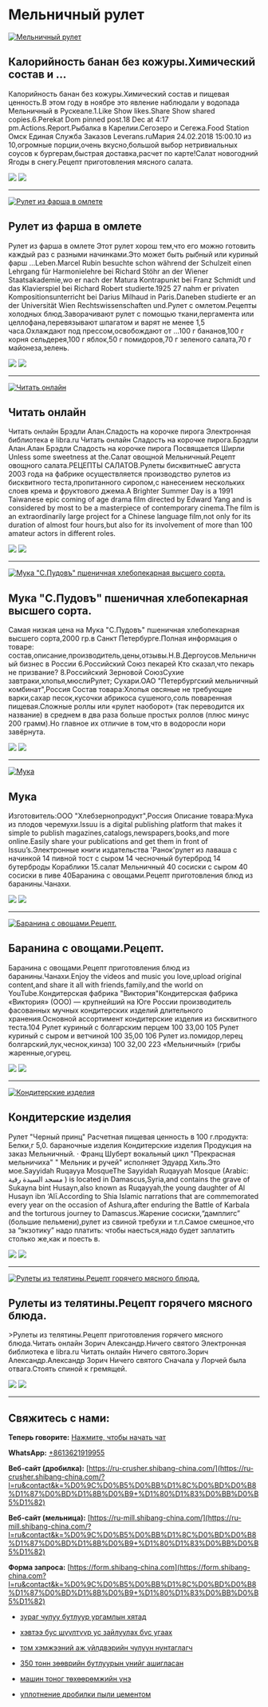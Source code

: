 # Мельничный рулет

<a href="https://swt.shibang-china.com/?l=ru&img&k=%D0%9C%D0%B5%D0%BB%D1%8C%D0%BD%D0%B8%D1%87%D0%BD%D1%8B%D0%B9+%D1%80%D1%83%D0%BB%D0%B5%D1%82" target="_blank">![Мельничный рулет](http://static.shibang-china.com/all-800x300/19.jpg)</a>

## Калорийность банан без кожуры.Химический состав и …
Калорийность банан без кожуры.Химический состав и пищевая ценность.В этом году в ноябре это явление наблюдали у водопада Мельничный в Рускеале.1.Like Show likes.Share Show shared copies.6.Perekat Dom pinned post.18 Dec at 4:17 pm.Actions.Report.Рыбалка в Карелии.Сегозеро и Сегежа.Food Station Омск Единая Служба Заказов Leverans.ruМария 24.02.2018 15:00.10 из 10,огромные порции,очень вкусно,большой выбор нетривиальных соусов к бургерам,быстрая доставка,расчет по карте!Салат новогодний Ягоды в снегу.Рецепт приготовления мясного салата.


<a href="https://whatsapp.shibangsoft.com/WhatsApp.php" target="_blank" title="WhatsApp">![](http://static.shibang-china.com/icon/whatsapp.png)</a> <a href="https://swt.shibang-china.com/?l=ru&icon&k=%D0%9C%D0%B5%D0%BB%D1%8C%D0%BD%D0%B8%D1%87%D0%BD%D1%8B%D0%B9+%D1%80%D1%83%D0%BB%D0%B5%D1%82" target="_blank">![](http://static.shibang-china.com/icon/chat-ru.png)</a>

---

<a href="https://swt.shibang-china.com/?l=ru&img&k=%D0%9C%D0%B5%D0%BB%D1%8C%D0%BD%D0%B8%D1%87%D0%BD%D1%8B%D0%B9+%D1%80%D1%83%D0%BB%D0%B5%D1%82" target="_blank">![Рулет из фарша в омлете](http://static.shibang-china.com/all-800x300/352.jpg)</a>

## Рулет из фарша в омлете
Рулет из фарша в омлете Этот рулет хорош тем,что его можно готовить каждый раз с разными начинками.Это может быть рыбный или куриный фарш …Leben.Marcel Rubin besuchte schon w&#228;hrend der Schulzeit einen Lehrgang f&#252;r Harmonielehre bei Richard St&#246;hr an der Wiener Staatsakademie,wo er nach der Matura Kontrapunkt bei Franz Schmidt und das Klavierspiel bei Richard Robert studierte.1925 27 nahm er privaten Kompositionsunterricht bei Darius Milhaud in Paris.Daneben studierte er an der Universit&#228;t Wien Rechtswissenschaften und.Рулет с омлетом.Рецепты холодных блюд.Заворачивают рулет с помощью ткани,пергамента или целлофана,перевязывают шпагатом и варят не менее 1,5 часа.Охлаждают под прессом,освобождают от …100 г бананов,100 г корня сельдерея,100 г яблок,50 г помидоров,70 г зеленого салата,70 г майонеза,зелень.


<a href="https://whatsapp.shibangsoft.com/WhatsApp.php" target="_blank" title="WhatsApp">![](http://static.shibang-china.com/icon/whatsapp.png)</a> <a href="https://swt.shibang-china.com/?l=ru&icon&k=%D0%9C%D0%B5%D0%BB%D1%8C%D0%BD%D0%B8%D1%87%D0%BD%D1%8B%D0%B9+%D1%80%D1%83%D0%BB%D0%B5%D1%82" target="_blank">![](http://static.shibang-china.com/icon/chat-ru.png)</a>

---

<a href="https://swt.shibang-china.com/?l=ru&img&k=%D0%9C%D0%B5%D0%BB%D1%8C%D0%BD%D0%B8%D1%87%D0%BD%D1%8B%D0%B9+%D1%80%D1%83%D0%BB%D0%B5%D1%82" target="_blank">![Читать онлайн](http://static.shibang-china.com/all-800x300/494.jpg)</a>

## Читать онлайн
Читать онлайн Брэдли Алан.Сладость на корочке пирога Электронная библиотека e libra.ru Читать онлайн Сладость на корочке пирога.Брэдли Алан.Алан Брэдли Сладость на корочке пирога Посвящается Ширли Unless some sweetness at the.Салат овощной Мельничный.Рецепт овощного салата.РЕЦЕПТЫ САЛАТОВ.Рулеты бисквитныеС августа 2003 года на фабрике осуществляется производство рулетов из бисквитного теста,пропитанного сиропом,с нанесением нескольких слоев крема и фруктового джема.A Brighter Summer Day is a 1991 Taiwanese epic coming of age drama film directed by Edward Yang and is considered by most to be a masterpiece of contemporary cinema.The film is an extraordinarily large project for a Chinese language film,not only for its duration of almost four hours,but also for its involvement of more than 100 amateur actors in different roles.


<a href="https://whatsapp.shibangsoft.com/WhatsApp.php" target="_blank" title="WhatsApp">![](http://static.shibang-china.com/icon/whatsapp.png)</a> <a href="https://swt.shibang-china.com/?l=ru&icon&k=%D0%9C%D0%B5%D0%BB%D1%8C%D0%BD%D0%B8%D1%87%D0%BD%D1%8B%D0%B9+%D1%80%D1%83%D0%BB%D0%B5%D1%82" target="_blank">![](http://static.shibang-china.com/icon/chat-ru.png)</a>

---

<a href="https://swt.shibang-china.com/?l=ru&img&k=%D0%9C%D0%B5%D0%BB%D1%8C%D0%BD%D0%B8%D1%87%D0%BD%D1%8B%D0%B9+%D1%80%D1%83%D0%BB%D0%B5%D1%82" target="_blank">![Мука &quot;С.Пудовъ&quot; пшеничная хлебопекарная высшего сорта.](http://static.shibang-china.com/all-800x300/1228.jpg)</a>

## Мука &quot;С.Пудовъ&quot; пшеничная хлебопекарная высшего сорта.
Самая низкая цена на Мука &quot;С.Пудовъ&quot; пшеничная хлебопекарная высшего сорта,2000 гр.в Санкт Петербурге.Полная информация о товаре: состав,описание,производитель,цены,отзывы.Н.В.Дергоусов.Мельничный бизнес в России 6.Российский Союз пекарей Кто сказал,что пекарь не призвание? 8.Российский Зерновой СоюзСухие завтраки,хлопья,мюслиРулет; Сухари.ОАО &quot;Петербургский мельничный комбинат&quot;,Россия Состав товара:Хлопья овсяные не требующие варки,сахар песок,кусочки абрикоса сушеного,соль поваренная пищевая.Сложные роллы или &#171;рулет наоборот&#187; (так переводится их название) в среднем в два раза больше простых роллов (плюс минус 200 грамм).Но главное их отличие в том,что в водоросли нори завёрнута.


<a href="https://whatsapp.shibangsoft.com/WhatsApp.php" target="_blank" title="WhatsApp">![](http://static.shibang-china.com/icon/whatsapp.png)</a> <a href="https://swt.shibang-china.com/?l=ru&icon&k=%D0%9C%D0%B5%D0%BB%D1%8C%D0%BD%D0%B8%D1%87%D0%BD%D1%8B%D0%B9+%D1%80%D1%83%D0%BB%D0%B5%D1%82" target="_blank">![](http://static.shibang-china.com/icon/chat-ru.png)</a>

---

<a href="https://swt.shibang-china.com/?l=ru&img&k=%D0%9C%D0%B5%D0%BB%D1%8C%D0%BD%D0%B8%D1%87%D0%BD%D1%8B%D0%B9+%D1%80%D1%83%D0%BB%D0%B5%D1%82" target="_blank">![Мука](http://static.shibang-china.com/all-800x300/1078.jpg)</a>

## Мука
Изготовитель:ООО &quot;Хлебзернопродукт&quot;,Россия Описание товара:Мука из плодов черемухи.Issuu is a digital publishing platform that makes it simple to publish magazines,catalogs,newspapers,books,and more online.Easily share your publications and get them in front of Issuu’s.Электронные книги издательства 'Ранок'рулет из лаваша с начинкой 14 пивной тост с сыром 14 чесночный бутерброд 14 бутерброды Кораблики 15.салат Мельничный 40 сосиски с сыром 40 сосиски в пиве 40Баранина с овощами.Рецепт приготовления блюд из баранины.Чанахи.


<a href="https://whatsapp.shibangsoft.com/WhatsApp.php" target="_blank" title="WhatsApp">![](http://static.shibang-china.com/icon/whatsapp.png)</a> <a href="https://swt.shibang-china.com/?l=ru&icon&k=%D0%9C%D0%B5%D0%BB%D1%8C%D0%BD%D0%B8%D1%87%D0%BD%D1%8B%D0%B9+%D1%80%D1%83%D0%BB%D0%B5%D1%82" target="_blank">![](http://static.shibang-china.com/icon/chat-ru.png)</a>

---

<a href="https://swt.shibang-china.com/?l=ru&img&k=%D0%9C%D0%B5%D0%BB%D1%8C%D0%BD%D0%B8%D1%87%D0%BD%D1%8B%D0%B9+%D1%80%D1%83%D0%BB%D0%B5%D1%82" target="_blank">![Баранина с овощами.Рецепт.](http://static.shibang-china.com/all-800x300/862.jpg)</a>

## Баранина с овощами.Рецепт.
Баранина с овощами.Рецепт приготовления блюд из баранины.Чанахи.Enjoy the videos and music you love,upload original content,and share it all with friends,family,and the world on YouTube.Кондитерская фабрика &quot;Виктория&quot;Кондитерская фабрика &#171;Виктория&#187; (ООО) — крупнейший на Юге России производитель фасованных мучных кондитерских изделий длительного хранения.Основной ассортимент кондитерские изделия из бисквитного теста.104 Рулет куриный с болгарским перцем 100 33,00 105 Рулет куриный с сыром и ветчиной 100 35,00 106 Рулет из.помидор,перец болгарский,лук,чеснок,кинза) 100 32,00 223 &#171;Мельничный&#187; (грибы жаренные,огурец.


<a href="https://whatsapp.shibangsoft.com/WhatsApp.php" target="_blank" title="WhatsApp">![](http://static.shibang-china.com/icon/whatsapp.png)</a> <a href="https://swt.shibang-china.com/?l=ru&icon&k=%D0%9C%D0%B5%D0%BB%D1%8C%D0%BD%D0%B8%D1%87%D0%BD%D1%8B%D0%B9+%D1%80%D1%83%D0%BB%D0%B5%D1%82" target="_blank">![](http://static.shibang-china.com/icon/chat-ru.png)</a>

---

<a href="https://swt.shibang-china.com/?l=ru&img&k=%D0%9C%D0%B5%D0%BB%D1%8C%D0%BD%D0%B8%D1%87%D0%BD%D1%8B%D0%B9+%D1%80%D1%83%D0%BB%D0%B5%D1%82" target="_blank">![Кондитерские изделия](http://static.shibang-china.com/all-800x300/742.jpg)</a>

## Кондитерские изделия
Рулет &quot;Черный принц&quot; Расчетная пищевая ценность в 100 г.продукта: Белки,г 5,0. бараночные изделия Кондитерские изделия Продукция на заказ Мельничный.&nbsp;&#0183;&#32;Франц Шуберт вокальный цикл &quot;Прекрасная мельничиха&quot; &quot; Мельник и ручей&quot; исполняет Эдуард Хиль.Это мое.Sayyidah Ruqayya MosqueThe Sayyidah Ruqayyah Mosque (Arabic: مسجد السيدة رقية ‎) is located in Damascus,Syria,and contains the grave of Sukayna bint Husayn,also known as Ruqayyah,the young daughter of Al Husayn ibn ‘Alī.According to Shia Islamic narrations that are commemorated every year on the occasion of Ashura,after enduring the Battle of Karbala and the torturous journey to Damascus.Жарение сосиски,“дамплигс” (большие пельмени),рулет из свиной требухи и т.п.Самое смешное,что за “экзотику” надо платить: чтобы наесться,надо будет заплатить столько же,как и поесть в.


<a href="https://whatsapp.shibangsoft.com/WhatsApp.php" target="_blank" title="WhatsApp">![](http://static.shibang-china.com/icon/whatsapp.png)</a> <a href="https://swt.shibang-china.com/?l=ru&icon&k=%D0%9C%D0%B5%D0%BB%D1%8C%D0%BD%D0%B8%D1%87%D0%BD%D1%8B%D0%B9+%D1%80%D1%83%D0%BB%D0%B5%D1%82" target="_blank">![](http://static.shibang-china.com/icon/chat-ru.png)</a>

---

<a href="https://swt.shibang-china.com/?l=ru&img&k=%D0%9C%D0%B5%D0%BB%D1%8C%D0%BD%D0%B8%D1%87%D0%BD%D1%8B%D0%B9+%D1%80%D1%83%D0%BB%D0%B5%D1%82" target="_blank">![Рулеты из телятины.Рецепт горячего мясного блюда.](http://static.shibang-china.com/all-800x300/821.jpg)</a>

## Рулеты из телятины.Рецепт горячего мясного блюда.
&gt;Рулеты из телятины.Рецепт приготовления горячего мясного блюда.Читать онлайн Зорич Александр.Ничего святого Электронная библиотека e libra.ru Читать онлайн Ничего святого.Зорич Александр.Александр Зорич Ничего святого Сначала у Лорчей была отвага.Стоять спиной к гремящей.

<a href="https://whatsapp.shibangsoft.com/WhatsApp.php" target="_blank" title="WhatsApp">![](http://static.shibang-china.com/icon/whatsapp.png)</a> <a href="https://swt.shibang-china.com/?l=ru&icon&k=%D0%9C%D0%B5%D0%BB%D1%8C%D0%BD%D0%B8%D1%87%D0%BD%D1%8B%D0%B9+%D1%80%D1%83%D0%BB%D0%B5%D1%82" target="_blank">![](http://static.shibang-china.com/icon/chat-ru.png)</a>

---
## Свяжитесь с нами:

**Теперь говорите:** [Нажмите, чтобы начать чат](https://swt.shibang-china.com?l=ru&contact&k=%D0%9C%D0%B5%D0%BB%D1%8C%D0%BD%D0%B8%D1%87%D0%BD%D1%8B%D0%B9+%D1%80%D1%83%D0%BB%D0%B5%D1%82)

**WhatsApp:**  [+8613621919955](https://whatsapp.shibangsoft.com/WhatsApp.php)

**Веб-сайт (дробилка):** [https://ru-crusher.shibang-china.com/](https://ru-crusher.shibang-china.com/?l=ru&contact&k=%D0%9C%D0%B5%D0%BB%D1%8C%D0%BD%D0%B8%D1%87%D0%BD%D1%8B%D0%B9+%D1%80%D1%83%D0%BB%D0%B5%D1%82)

**Веб-сайт (мельница):** [https://ru-mill.shibang-china.com/](https://ru-mill.shibang-china.com/?l=ru&contact&k=%D0%9C%D0%B5%D0%BB%D1%8C%D0%BD%D0%B8%D1%87%D0%BD%D1%8B%D0%B9+%D1%80%D1%83%D0%BB%D0%B5%D1%82)

**Форма запроса:** [https://form.shibang-china.com](https://form.shibang-china.com?l=ru&contact&k=%D0%9C%D0%B5%D0%BB%D1%8C%D0%BD%D0%B8%D1%87%D0%BD%D1%8B%D0%B9+%D1%80%D1%83%D0%BB%D0%B5%D1%82)

* [зураг чулуу бутлуур ургамлын хятад](../129/%D0%B7%D1%83%D1%80%D0%B0%D0%B3%20%D1%87%D1%83%D0%BB%D1%83%D1%83%20%D0%B1%D1%83%D1%82%D0%BB%D1%83%D1%83%D1%80%20%D1%83%D1%80%D0%B3%D0%B0%D0%BC%D0%BB%D1%8B%D0%BD%20%D1%85%D1%8F%D1%82%D0%B0%D0%B4.md)

* [хэвтээ бус шүүлтүүр ус зайлуулах бүс угаах](../129/%D1%85%D1%8D%D0%B2%D1%82%D1%8D%D1%8D%20%D0%B1%D1%83%D1%81%20%D1%88%D2%AF%D2%AF%D0%BB%D1%82%D2%AF%D2%AF%D1%80%20%D1%83%D1%81%20%D0%B7%D0%B0%D0%B9%D0%BB%D1%83%D1%83%D0%BB%D0%B0%D1%85%20%D0%B1%D2%AF%D1%81%20%D1%83%D0%B3%D0%B0%D0%B0%D1%85.md)

* [том хэмжээний аж үйлдвэрийн чулуун нунтаглагч](../127/%D1%82%D0%BE%D0%BC%20%D1%85%D1%8D%D0%BC%D0%B6%D1%8D%D1%8D%D0%BD%D0%B8%D0%B9%20%D0%B0%D0%B6%20%D2%AF%D0%B9%D0%BB%D0%B4%D0%B2%D1%8D%D1%80%D0%B8%D0%B9%D0%BD%20%D1%87%D1%83%D0%BB%D1%83%D1%83%D0%BD%20%D0%BD%D1%83%D0%BD%D1%82%D0%B0%D0%B3%D0%BB%D0%B0%D0%B3%D1%87.md)

* [350 тонн зөөврийн бутлуурын үнийг ашигласан](../129/350%20%D1%82%D0%BE%D0%BD%D0%BD%20%D0%B7%D3%A9%D3%A9%D0%B2%D1%80%D0%B8%D0%B9%D0%BD%20%D0%B1%D1%83%D1%82%D0%BB%D1%83%D1%83%D1%80%D1%8B%D0%BD%20%D2%AF%D0%BD%D0%B8%D0%B9%D0%B3%20%D0%B0%D1%88%D0%B8%D0%B3%D0%BB%D0%B0%D1%81%D0%B0%D0%BD.md)

* [машин тоног төхөөрөмжийн үнэ](../128/%D0%BC%D0%B0%D1%88%D0%B8%D0%BD%20%D1%82%D0%BE%D0%BD%D0%BE%D0%B3%20%D1%82%D3%A9%D1%85%D3%A9%D3%A9%D1%80%D3%A9%D0%BC%D0%B6%D0%B8%D0%B9%D0%BD%20%D2%AF%D0%BD%D1%8D.md)

* [уплотнение дробилки пыли цементом](../126/%D1%83%D0%BF%D0%BB%D0%BE%D1%82%D0%BD%D0%B5%D0%BD%D0%B8%D0%B5%20%D0%B4%D1%80%D0%BE%D0%B1%D0%B8%D0%BB%D0%BA%D0%B8%20%D0%BF%D1%8B%D0%BB%D0%B8%20%D1%86%D0%B5%D0%BC%D0%B5%D0%BD%D1%82%D0%BE%D0%BC.md)